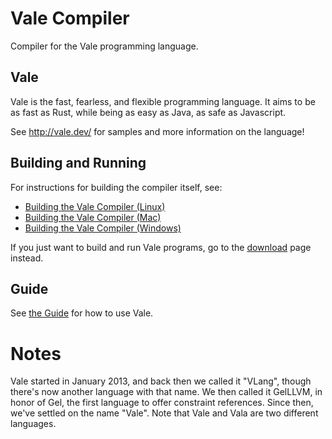 # Vale Compiler

Compiler for the Vale programming language.


## Vale

Vale is the fast, fearless, and flexible programming language. It aims to be as fast as Rust, while being as easy as Java, as safe as Javascript.

See http://vale.dev/ for samples and more information on the language!


## Building and Running

For instructions for building the compiler itself, see:

 * [Building the Vale Compiler (Linux)](build-linux.sh)
 * [Building the Vale Compiler (Mac)](build-mac.sh)
 * [Building the Vale Compiler (Windows)](build-windows.md)

If you just want to build and run Vale programs, go to the [download](https://vale.dev/download) page instead.


## Guide

See [the Guide](https://vale.dev/guide/introduction) for how to use Vale.


# Notes

Vale started in January 2013, and back then we called it "VLang", though there's now another language with that name. We then called it GelLLVM, in honor of Gel, the first language to offer constraint references. Since then, we've settled on the name "Vale". Note that Vale and Vala are two different languages.
